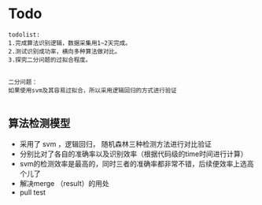 # Todo


```
todolist:
1.完成算法识别逻辑，数据采集用1~2天完成。
2.测试识别成功率，横向多种算法做对比。
3.探究二分问题的过拟合程度。


二分问题：
如果使用svm及其容易过拟合，所以采用逻辑回归的方式进行验证


```

## 算法检测模型
- 采用了 svm ，逻辑回归， 随机森林三种检测方法进行对比验证
- 分别比对了各自的准确率以及识别效率（根据代码级的time时间进行计算）
- svm的检测效率是最高的，同时三者的准确率都非常不错，后续便效率上选高个儿了
- 解决merge （result）的用处
- pull test





